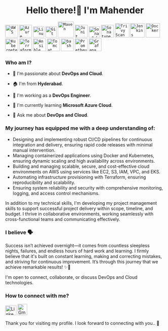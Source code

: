 <h1 align="center">Hello there!👋 I'm Mahender</h1>

<div align="left">
<code><img width="40" src="https://user-images.githubusercontent.com/25181517/183896132-54262f2e-6d98-41e3-8888-e40ab5a17326.png" alt="AWS" title="AWS"/></code>
<code><img width="40" src="https://user-images.githubusercontent.com/25181517/183911544-95ad6ba7-09bf-4040-ac44-0adafedb9616.png" alt="Azure" title="Azure"/></code>
<code><img width="35" src="https://raw.githubusercontent.com/Thomas-George-T/Thomas-George-T/master/assets/linux-tux.svg" alt="Linux" title="Linux"/></code>
<code><img width="35" src="https://user-images.githubusercontent.com/25181517/192108372-f71d70ac-7ae6-4c0d-8395-51d8870c2ef0.png" alt="Git" title="Git"/></code>
<code><img width="50" src="https://user-images.githubusercontent.com/25181517/117207242-07d5a700-adf4-11eb-975e-be04e62b984b.png" alt="Maven" title="Maven"/></code>
<code><img width="40" src="https://user-images.githubusercontent.com/25181517/117533873-484d4480-afef-11eb-9fad-67c8605e3592.png" alt="Junit" title=JUnit"/></code>
<code><img width="35" src="https://user-images.githubusercontent.com/25181517/184146221-671413cb-b1ae-47db-a232-b37c99281516.png" alt="SonarQube" title="SonarQube"/></code>
<code><img width="40" src="https://encrypted-tbn0.gstatic.com/images?q=tbn:ANd9GcR_2A46w-JjZpVT2AimBXYYfaeQBF2Vyk7QBkUK4fe3O-LpmcZdIpBVpIq7Wei2Giz7_xI&usqp=CAU)" alt="Sonatype Nexus" title="Sonatype Nexus"/></code>
<code><img width="45" src="https://encrypted-tbn0.gstatic.com/images?q=tbn:ANd9GcSTDLUJYorcJmemP4oQqep-81tKn9F8oJAFBp4NLpVC_CgsIEM09Urw3CQvjoLxsDlDA9I&usqp=CAU" alt="Trivy Scan" title="Trivy Scan"/></code>
<code><img width="45" src="https://user-images.githubusercontent.com/25181517/179090274-733373ef-3b59-4f28-9ecb-244bea700932.png" alt="Jenkins" title="Jenkins"/></code>
<code><img width="45" src="https://user-images.githubusercontent.com/25181517/117207330-263ba280-adf4-11eb-9b97-0ac5b40bc3be.png" alt="Docker" title="Docker"/></code>
<code><img width="40" src="https://user-images.githubusercontent.com/25181517/182534006-037f08b5-8e7b-4e5f-96b6-5d2a5558fa85.png" alt="Kubernetes" title="Kubernetes"/></code>
<code><img width="40" src="https://user-images.githubusercontent.com/25181517/183345121-36788a6e-5462-424a-be67-af1ebeda79a2.png" alt="Terraform" title="Terraform"/></code>
<code><img width="40" src="https://cdn.jsdelivr.net/gh/devicons/devicon/icons/ansible/ansible-original.svg" alt="Ansible" title="Ansible"/></code>
<code><img width="40" src="https://user-images.githubusercontent.com/25181517/183894676-137319b5-1364-4b6a-ba4f-e9fc94ddc4aa.png" alt="Tomcat" title="Tomcat"/></code>
<code><img width="40" src="https://user-images.githubusercontent.com/25181517/192158606-7c2ef6bd-6e04-47cf-b5bc-da2797cb5bda.png" alt="bash" title="bash"/></code>
<code><img width="40" src="https://user-images.githubusercontent.com/25181517/182534182-c510199a-7a4d-4084-96e3-e3db2251bbce.png" alt="Prometheus" title="Prometheus"/></code>
<code><img width="40" src="https://user-images.githubusercontent.com/25181517/182534075-4962068b-4407-46c2-ac67-ddcb86af30cc.png" alt="Grafana" title="Grafana"/></code>
</div>

### Who am I?

- 🚀 I'm passionate about **DevOps and Cloud**.

- 🏠 I'm from **Hyderabad**.

- 🔭 I'm working as a **DevOps Engineer**.

- 🌱 I'm currently learning **Microsoft Azure Cloud**.

- 💬 Ask me about **DevOps and Cloud**.

### My journey has equipped me with a deep understanding of:

- Designing and implementing robust CI/CD pipelines for continuous integration and delivery, ensuring rapid code releases with minimal manual intervention.
- Managing containerized applications using Docker and Kubernetes, ensuring dynamic scaling and high availability across environments.
- Building and managing scalable, secure, and cost-effective cloud environments on AWS using services like EC2, S3, IAM, VPC, and EKS.
- Automating infrastructure provisioning with Terraform, ensuring reproducibility and scalability.
- Ensuring system reliability and security with comprehensive monitoring, logging, and access control mechanisms.

In addition to my technical skills, I'm developing my project management skills to support successful project delivery within scope, timeline, and budget. I thrive in collaborative environments, working seamlessly with cross-functional teams and communicating effectively.

### I believe 🗣️
Success isn’t achieved overnight—it comes from countless sleepless nights, failures, and endless hours of hard work and learning. I firmly believe that it's built on constant learning, making and correcting mistakes, and striving for continuous improvement. It’s through this journey that we achieve remarkable results! :sparkles::1st_place_medal:

I'm open to connect, collaborate, or discuss DevOps and Cloud technologies.

### How to connect with me?

<a href="https://www.linkedin.com/in/mahenderjangam07"> <img alt="LinkedIn" title="LinkedIn" height="30" width="35" src="https://cdn.simpleicons.org/linkedin"></a>
<a href="mailto:mahiofficial443@gmail.com"> <img alt="Gmail" title="Gmail" height="35" width="30" src="https://cdn.simpleicons.org/gmail"></a>

Thank you for visiting my profile. I look forward to connecting with you.. :handshake:
